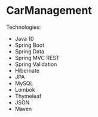 <h1>CarManagement</h1>
Technologies:
<ul>
    <li>Java 10</li>
    <li>Spring Boot</li>
    <li>Spring Data</li>
    <li>Spring MVC REST</li>
    <li>Spring Validation</li>
    <li>Hibernate</li>
    <li>JPA</li>
    <li>MySQL</li>
    <li>Lombok</li>
    <li>Thymeleaf</li>
    <li>JSON</li>
    <li>Maven</li>
</ul>
